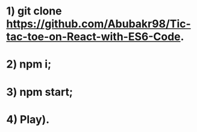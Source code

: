 # 1) git clone https://github.com/Abubakr98/Tic-tac-toe-on-React-with-ES6-Code.
# 2) npm i;
# 3) npm start;
# 4) Play).
